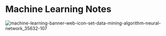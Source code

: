 # Machine Learning Notes

![machine-learning-banner-web-icon-set-data-mining-algorithm-neural-network_35632-107](https://github.com/sametaydn/MachineLearning_Notes/assets/53154449/fc94a694-21a5-4543-9643-b963026a0224)
